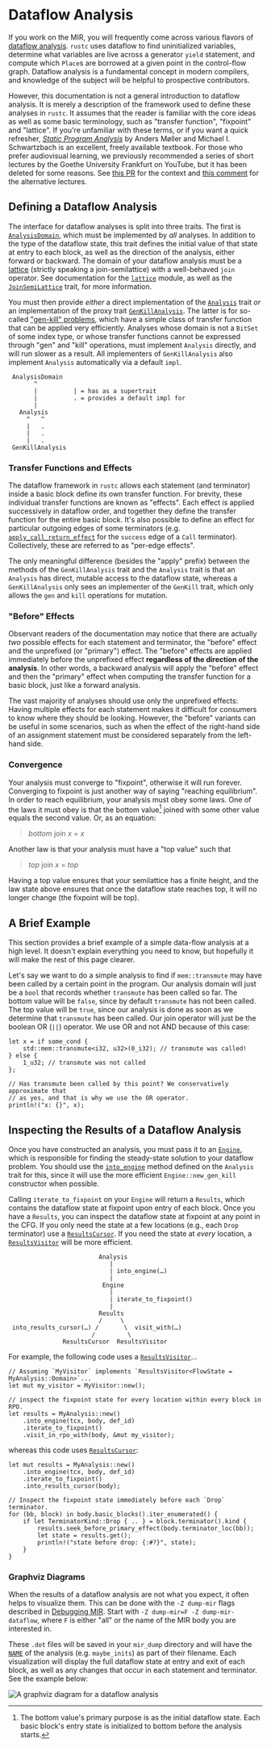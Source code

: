 # Dataflow Analysis

<!-- toc -->

If you work on the MIR, you will frequently come across various flavors of
[dataflow analysis][wiki]. `rustc` uses dataflow to find uninitialized
variables, determine what variables are live across a generator `yield`
statement, and compute which `Place`s are borrowed at a given point in the
control-flow graph. Dataflow analysis is a fundamental concept in modern
compilers, and knowledge of the subject will be helpful to prospective
contributors.

However, this documentation is not a general introduction to dataflow analysis.
It is merely a description of the framework used to define these analyses in
`rustc`. It assumes that the reader is familiar with the core ideas as well as
some basic terminology, such as "transfer function", "fixpoint" and "lattice".
If you're unfamiliar with these terms, or if you want a quick refresher,
[*Static Program Analysis*] by Anders Møller and Michael I. Schwartzbach is an
excellent, freely available textbook. For those who prefer audiovisual
learning, we previously recommended a series of short lectures
by the Goethe University Frankfurt on YouTube, but it has been deleted for some reasons.
See [this PR][pr-1295] for the context and [this comment][pr-1295-comment]
for the alternative lectures.

## Defining a Dataflow Analysis

The interface for dataflow analyses is split into three traits. The first is
[`AnalysisDomain`], which must be implemented by *all* analyses. In addition to
the type of the dataflow state, this trait defines the initial value of that
state at entry to each block, as well as the direction of the analysis, either
forward or backward. The domain of your dataflow analysis must be a [lattice][]
(strictly speaking a join-semilattice) with a well-behaved `join` operator. See
documentation for the [`lattice`] module, as well as the [`JoinSemiLattice`]
trait, for more information.

You must then provide *either* a direct implementation of the [`Analysis`] trait
*or* an implementation of the proxy trait [`GenKillAnalysis`]. The latter is for
so-called ["gen-kill" problems], which have a simple class of transfer function
that can be applied very efficiently. Analyses whose domain is not a `BitSet`
of some index type, or whose transfer functions cannot be expressed through
"gen" and "kill" operations, must implement `Analysis` directly, and will run
slower as a result. All implementers of `GenKillAnalysis` also implement
`Analysis` automatically via a default `impl`.


```text
 AnalysisDomain
       ^
       |          | = has as a supertrait
       |          . = provides a default impl for
       |
   Analysis
     ^   ^
     |   .
     |   .
     |   .
 GenKillAnalysis

```

### Transfer Functions and Effects

The dataflow framework in `rustc` allows each statement (and terminator) inside
a basic block define its own transfer function. For brevity, these
individual transfer functions are known as "effects". Each effect is applied
successively in dataflow order, and together they define the transfer function
for the entire basic block. It's also possible to define an effect for
particular outgoing edges of some terminators (e.g.
[`apply_call_return_effect`] for the `success` edge of a `Call`
terminator). Collectively, these are referred to as "per-edge effects".

The only meaningful difference (besides the "apply" prefix) between the methods
of the `GenKillAnalysis` trait and the `Analysis` trait is that an `Analysis`
has direct, mutable access to the dataflow state, whereas a `GenKillAnalysis`
only sees an implementer of the `GenKill` trait, which only allows the `gen`
and `kill` operations for mutation.

### "Before" Effects

Observant readers of the documentation may notice that there are actually *two*
possible effects for each statement and terminator, the "before" effect and the
unprefixed (or "primary") effect. The "before" effects are applied immediately
before the unprefixed effect **regardless of the direction of the analysis**.
In other words, a backward analysis will apply the "before" effect and then the
"primary" effect when computing the transfer function for a basic block, just
like a forward analysis.

The vast majority of analyses should use only the unprefixed effects: Having
multiple effects for each statement makes it difficult for consumers to know
where they should be looking. However, the "before" variants can be useful in
some scenarios, such as when the effect of the right-hand side of an assignment
statement must be considered separately from the left-hand side.

### Convergence

Your analysis must converge to "fixpoint", otherwise it will run forever.
Converging to fixpoint is just another way of saying "reaching equilibrium".
In order to reach equilibrium, your analysis must obey some laws. One of the
laws it must obey is that the bottom value[^bottom-purpose] joined with some
other value equals the second value. Or, as an equation:

> *bottom* join *x* = *x*

Another law is that your analysis must have a "top value" such that

> *top* join *x* = *top*

Having a top value ensures that your semilattice has a finite height, and the
law state above ensures that once the dataflow state reaches top, it will no
longer change (the fixpoint will be top).

[^bottom-purpose]: The bottom value's primary purpose is as the initial dataflow
    state. Each basic block's entry state is initialized to bottom before the
    analysis starts.

## A Brief Example

This section provides a brief example of a simple data-flow analysis at a high
level. It doesn't explain everything you need to know, but hopefully it will
make the rest of this page clearer.

Let's say we want to do a simple analysis to find if `mem::transmute` may have
been called by a certain point in the program. Our analysis domain will just
be a `bool` that records whether `transmute` has been called so far. The bottom
value will be `false`, since by default `transmute` has not been called. The top
value will be `true`, since our analysis is done as soon as we determine that
`transmute` has been called. Our join operator will just be the boolean OR (`||`)
operator. We use OR and not AND because of this case:

```
let x = if some_cond {
    std::mem::transmute<i32, u32>(0_i32); // transmute was called!
} else {
    1_u32; // transmute was not called
};

// Has transmute been called by this point? We conservatively approximate that
// as yes, and that is why we use the OR operator.
println!("x: {}", x);
```

## Inspecting the Results of a Dataflow Analysis

Once you have constructed an analysis, you must pass it to an [`Engine`], which
is responsible for finding the steady-state solution to your dataflow problem.
You should use the [`into_engine`] method defined on the `Analysis` trait for
this, since it will use the more efficient `Engine::new_gen_kill` constructor
when possible.

Calling `iterate_to_fixpoint` on your `Engine` will return a `Results`, which
contains the dataflow state at fixpoint upon entry of each block. Once you have
a `Results`, you can inspect the dataflow state at fixpoint at any point in
the CFG. If you only need the state at a few locations (e.g., each `Drop`
terminator) use a [`ResultsCursor`]. If you need the state at *every* location,
a [`ResultsVisitor`] will be more efficient.

```text
                         Analysis
                            |
                            | into_engine(…)
                            |
                          Engine
                            |
                            | iterate_to_fixpoint()
                            |
                         Results
                         /     \
 into_results_cursor(…) /       \  visit_with(…)
                       /         \
               ResultsCursor  ResultsVisitor
```

For example, the following code uses a [`ResultsVisitor`]...


```rust,ignore
// Assuming `MyVisitor` implements `ResultsVisitor<FlowState = MyAnalysis::Domain>`...
let mut my_visitor = MyVisitor::new();

// inspect the fixpoint state for every location within every block in RPO.
let results = MyAnalysis::new()
    .into_engine(tcx, body, def_id)
    .iterate_to_fixpoint()
    .visit_in_rpo_with(body, &mut my_visitor);
```

whereas this code uses [`ResultsCursor`]:

```rust,ignore
let mut results = MyAnalysis::new()
    .into_engine(tcx, body, def_id)
    .iterate_to_fixpoint()
    .into_results_cursor(body);

// Inspect the fixpoint state immediately before each `Drop` terminator.
for (bb, block) in body.basic_blocks().iter_enumerated() {
    if let TerminatorKind::Drop { .. } = block.terminator().kind {
        results.seek_before_primary_effect(body.terminator_loc(bb));
        let state = results.get();
        println!("state before drop: {:#?}", state);
    }
}
```

### Graphviz Diagrams

When the results of a dataflow analysis are not what you expect, it often helps
to visualize them. This can be done with the `-Z dump-mir` flags described in
[Debugging MIR]. Start with `-Z dump-mir=F -Z dump-mir-dataflow`, where `F` is
either "all" or the name of the MIR body you are interested in.

These `.dot` files will be saved in your `mir_dump` directory and will have the
[`NAME`] of the analysis (e.g. `maybe_inits`) as part of their filename. Each
visualization will display the full dataflow state at entry and exit of each
block, as well as any changes that occur in each statement and terminator.  See
the example below:

![A graphviz diagram for a dataflow analysis](../img/dataflow-graphviz-example.png)

["gen-kill" problems]: https://en.wikipedia.org/wiki/Data-flow_analysis#Bit_vector_problems
[*Static Program Analysis*]: https://cs.au.dk/~amoeller/spa/
[Debugging MIR]: ./debugging.html
[`AnalysisDomain`]: https://doc.rust-lang.org/nightly/nightly-rustc/rustc_mir_dataflow/trait.AnalysisDomain.html
[`Analysis`]: https://doc.rust-lang.org/nightly/nightly-rustc/rustc_mir_dataflow/trait.Analysis.html
[`Engine`]: https://doc.rust-lang.org/nightly/nightly-rustc/rustc_mir_dataflow/struct.Engine.html
[`GenKillAnalysis`]: https://doc.rust-lang.org/nightly/nightly-rustc/rustc_mir_dataflow/trait.GenKillAnalysis.html
[`JoinSemiLattice`]: https://doc.rust-lang.org/nightly/nightly-rustc/rustc_mir_dataflow/lattice/trait.JoinSemiLattice.html
[`NAME`]: https://doc.rust-lang.org/nightly/nightly-rustc/rustc_mir_dataflow/trait.AnalysisDomain.html#associatedconstant.NAME
[`ResultsCursor`]: https://doc.rust-lang.org/nightly/nightly-rustc/rustc_mir_dataflow/struct.ResultsCursor.html
[`ResultsVisitor`]: https://doc.rust-lang.org/nightly/nightly-rustc/rustc_mir_dataflow/trait.ResultsVisitor.html
[`apply_call_return_effect`]: https://doc.rust-lang.org/nightly/nightly-rustc/rustc_mir_dataflow/trait.Analysis.html#tymethod.apply_call_return_effect
[`into_engine`]: https://doc.rust-lang.org/nightly/nightly-rustc/rustc_mir_dataflow/trait.Analysis.html#method.into_engine
[`lattice`]: https://doc.rust-lang.org/nightly/nightly-rustc/rustc_mir_dataflow/lattice/index.html
[pr-1295]: https://github.com/rust-lang/rustc-dev-guide/pull/1295
[pr-1295-comment]: https://github.com/rust-lang/rustc-dev-guide/pull/1295#issuecomment-1118131294
[lattice]: https://en.wikipedia.org/wiki/Lattice_(order)
[wiki]: https://en.wikipedia.org/wiki/Data-flow_analysis#Basic_principles
